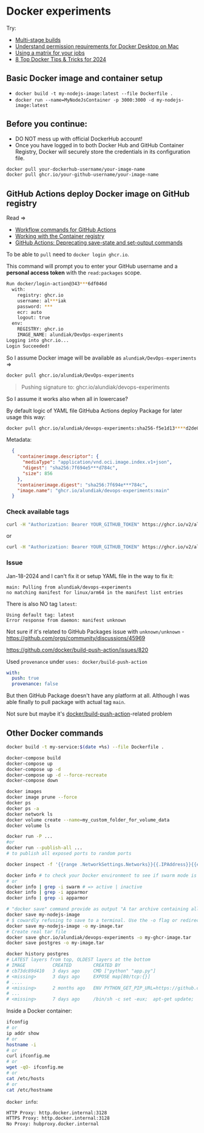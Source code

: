 Docker experiments
===

Try:

- [Multi-stage builds](https://docs.docker.com/build/building/multi-stage/)
- [Understand permission requirements for Docker Desktop on Mac](https://docs.docker.com/desktop/mac/permission-requirements/)
- [Using a matrix for your jobs](https://docs.github.com/en/actions/using-jobs/using-a-matrix-for-your-jobs)
- [8 Top Docker Tips & Tricks for 2024](https://www.docker.com/blog/8-top-docker-tips-tricks-for-2024)

## Basic Docker image and container setup

- `docker build -t my-nodejs-image:latest --file Dockerfile .`
- `docker run --name=MyNodeJsContainer -p 3000:3000 -d my-nodejs-image:latest`


## Before you continue:

- DO NOT mess up with official DockerHub account!
- Once you have logged in to both Docker Hub and GitHub Container Registry, Docker will securely store the credentials in its configuration file.


```sh
docker pull your-dockerhub-username/your-image-name
docker pull ghcr.io/your-github-username/your-image-name
```


## GitHub Actions deploy Docker image on GitHub registry

Read =>
- [Workflow commands for GitHub Actions](https://docs.github.com/en/enterprise-cloud@latest/actions/using-workflows/workflow-commands-for-github-actions)
- [Working with the Container registry](https://docs.github.com/en/packages/working-with-a-github-packages-registry/working-with-the-container-registry)
- [GitHub Actions: Deprecating save-state and set-output commands](https://github.blog/changelog/2022-10-11-github-actions-deprecating-save-state-and-set-output-commands/)

To be able to `pull` need to `docker login ghcr.io`.

This command will prompt you to enter your GitHub username and a **personal access token** with the `read:packages` scope.


```sh
Run docker/login-action@343***6df046d
  with:
    registry: ghcr.io
    username: al***iak
    password: ***
    ecr: auto
    logout: true
  env:
    REGISTRY: ghcr.io
    IMAGE_NAME: alundiak/DevOps-experiments
Logging into ghcr.io...
Login Succeeded!
```

So I assume Docker image will be available as `alundiak/DevOps-experiments` => 

```sh
docker pull ghcr.io/alundiak/DevOps-experiments
```

> Pushing signature to: ghcr.io/alundiak/devops-experiments

So I assume it works also when all in lowercase?


By default logic of YAML file GitHuba Actions deploy Package for later usage this way:

```sh
docker pull ghcr.io/alundiak/devops-experiments:sha256-f5e1d13****d2de0b.sig
```


Metadata:

```json
  {
    "containerimage.descriptor": {
      "mediaType": "application/vnd.oci.image.index.v1+json",
      "digest": "sha256:7f694e5***d784c",
      "size": 856
    },
    "containerimage.digest": "sha256:7f694e***784c",
    "image.name": "ghcr.io/alundiak/devops-experiments:main"
  }
```


### Check available tags

```sh
curl -H "Authorization: Bearer YOUR_GITHUB_TOKEN" https://ghcr.io/v2/alundiak/devops-experiments/tags/list
```

or

```sh
curl -H "Authorization: Bearer YOUR_GITHUB_TOKEN" https://ghcr.io/v2/alundiak/devops-experiments/tags/list | jq .
```

### Issue

Jan-18-2024 and I can't fix it or setup YAML file in the way to fix it:

```
main: Pulling from alundiak/devops-experiments
no matching manifest for linux/arm64 in the manifest list entries
```

There is also NO tag `latest`:

```
Using default tag: latest
Error response from daemon: manifest unknown
```

Not sure if it's related to GitHub Packages issue with `unknown/unknown` - https://github.com/orgs/community/discussions/45969


https://github.com/docker/build-push-action/issues/820

Used `provenance` under `uses: docker/build-push-action`

```yaml
with:
  push: true
  provenance: false
```
But then GitHub Package doesn't have any platform at all. Although I was able finally to pull package with actual tag `main`.

Not sure but maybe it's [docker/build-push-action](https://github.com/docker/build-push-action)-related problem


## Other Docker commands

```sh
docker build -t my-service:$(date +%s) --file Dockerfile .

docker-compose build
docker-compose up
docker-compose up -d
docker-compose up -d --force-recreate
docker-compose down

docker images
docker image prune --force
docker ps
docker ps -a
docker network ls
docker volume create --name=my_custom_folder_for_volume_data
docker volume ls

docker run -P ...
#or
docker run --publish-all ...
# to publish all exposed ports to random ports

docker inspect -f '{{range .NetworkSettings.Networks}}{{.IPAddress}}{{end}}' <container_id_or_name>

docker info # to check your Docker environment to see if swarm mode is enabled. 
# or 
docker info | grep -i swarm # => active | inactive
docker info | grep -i apparmor
docker info | grep -i apparmor

# "docker save" command provide as output "A tar archive containing all image layers and tags"
docker save my-nodejs-image       
# $ cowardly refusing to save to a terminal. Use the -o flag or redirect
docker save my-nodejs-image -o my-image.tar
# Create real tar file
docker save ghcr.io/alundiak/devops-experiments -o my-ghcr-image.tar
docker save postgres -o my-image.tar

docker history postgres
# LATEST layers from top, OLDEST layers at the bottom
# IMAGE          CREATED        CREATED BY                                      SIZE      COMMENT
# cb73dc89d410   3 days ago     CMD ["python" "app.py"]                         0B        buildkit.dockerfile.v0
# <missing>      3 days ago     EXPOSE map[80/tcp:{}]                           0B        buildkit.dockerfile.v0
# ....
# <missing>      2 months ago   ENV PYTHON_GET_PIP_URL=https://github.com/py…   0B        buildkit.dockerfile.v0
# ...
# <missing>      7 days ago     /bin/sh -c set -eux;  apt-get update;  apt-g…   48.5MB    
```

Inside a Docker container:

```sh
ifconfig
# or
ip addr show
# or
hostname -i
# or
curl ifconfig.me
# or
wget -qO- ifconfig.me
# or
cat /etc/hosts
# or
cat /etc/hostname
```


`docker info`: 

```sh
HTTP Proxy: http.docker.internal:3128
HTTPS Proxy: http.docker.internal:3128
No Proxy: hubproxy.docker.internal
```
